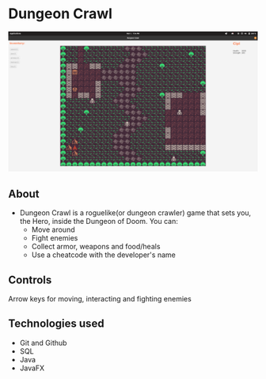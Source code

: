 # Dungeon Crawl


<img src="sample_data/screenshot.png" alt="">

## About

- Dungeon Crawl is a roguelike(or dungeon crawler) game that sets you, the Hero, inside the Dungeon of Doom. You can:
    - Move around
    - Fight enemies
    - Collect armor, weapons and food/heals
    - Use a cheatcode with the developer's name

## Controls

Arrow keys for moving, interacting and fighting enemies

##  Technologies used

- Git and Github
- SQL
- Java
- JavaFX
